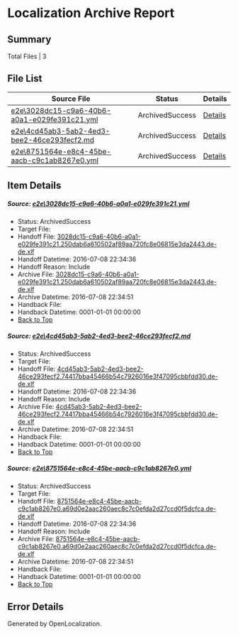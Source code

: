 # <a name='report-top'></a> Localization Archive Report

## Summary
 Total Files | 3

## File List
 Source File | Status | Details 
 ----------- | ------ | ------- 
 [e2e\3028dc15-c9a6-40b6-a0a1-e029fe391c21.yml](https://github.com/OpenLocalizationTestOrg/oltest/blob/47520577ebe79d976a097470460605020405569e/e2e/3028dc15-c9a6-40b6-a0a1-e029fe391c21.yml) | ArchivedSuccess | [Details](#e029011134db7d247195b4d88396bfaf62de33031)
 [e2e\4cd45ab3-5ab2-4ed3-bee2-46ce293fecf2.md](https://github.com/OpenLocalizationTestOrg/oltest/blob/47520577ebe79d976a097470460605020405569e/e2e/4cd45ab3-5ab2-4ed3-bee2-46ce293fecf2.md) | ArchivedSuccess | [Details](#39a6ce9c9e2f0e3b71fdf223daecd5957cac2e1e2)
 [e2e\8751564e-e8c4-45be-aacb-c9c1ab8267e0.yml](https://github.com/OpenLocalizationTestOrg/oltest/blob/47520577ebe79d976a097470460605020405569e/e2e/8751564e-e8c4-45be-aacb-c9c1ab8267e0.yml) | ArchivedSuccess | [Details](#de71744d519266af70038f14067857cadff282ae3)

## Item Details
##### <a name='e029011134db7d247195b4d88396bfaf62de33031'></a> Source: [e2e\3028dc15-c9a6-40b6-a0a1-e029fe391c21.yml](https://github.com/OpenLocalizationTestOrg/oltest/blob/47520577ebe79d976a097470460605020405569e/e2e/3028dc15-c9a6-40b6-a0a1-e029fe391c21.yml)
* Status: ArchivedSuccess
* Target File: 
* Handoff File: [3028dc15-c9a6-40b6-a0a1-e029fe391c21.250dab6a610502af89aa720fc8e06815e3da2443.de-de.xlf](https://github.com/OpenLocalizationTestOrg/olhandoff-e2e/blob/9505daafa4b2d4078fdddcc916d9ae1044a4d2f8/ol-handoff/OpenLocalizationTestOrg/oltest-dede-fly/ci/ht/3028dc15-c9a6-40b6-a0a1-e029fe391c21.250dab6a610502af89aa720fc8e06815e3da2443.de-de.xlf)
* Handoff Datetime: 2016-07-08 22:34:36
* Handoff Reason: Include
* Archive File: [3028dc15-c9a6-40b6-a0a1-e029fe391c21.250dab6a610502af89aa720fc8e06815e3da2443.de-de.xlf](https://github.com/OpenLocalizationTestOrg/olhandoff-e2e/blob/30b1973c579238398de0afab568c7d260cb8f8ac/ol-archive/OpenLocalizationTestOrg/oltest-dede-fly/ci/ht/3028dc15-c9a6-40b6-a0a1-e029fe391c21.250dab6a610502af89aa720fc8e06815e3da2443.de-de.xlf)
* Archive Datetime: 2016-07-08 22:34:51
* Handback File: 
* Handback Datetime: 0001-01-01 00:00:00
* [Back to Top](#report-top)

##### <a name='39a6ce9c9e2f0e3b71fdf223daecd5957cac2e1e2'></a> Source: [e2e\4cd45ab3-5ab2-4ed3-bee2-46ce293fecf2.md](https://github.com/OpenLocalizationTestOrg/oltest/blob/47520577ebe79d976a097470460605020405569e/e2e/4cd45ab3-5ab2-4ed3-bee2-46ce293fecf2.md)
* Status: ArchivedSuccess
* Target File: 
* Handoff File: [4cd45ab3-5ab2-4ed3-bee2-46ce293fecf2.74417bba45466b54c7926016e3f47095cbbfdd30.de-de.xlf](https://github.com/OpenLocalizationTestOrg/olhandoff-e2e/blob/9505daafa4b2d4078fdddcc916d9ae1044a4d2f8/ol-handoff/OpenLocalizationTestOrg/oltest-dede-fly/ci/ht/4cd45ab3-5ab2-4ed3-bee2-46ce293fecf2.74417bba45466b54c7926016e3f47095cbbfdd30.de-de.xlf)
* Handoff Datetime: 2016-07-08 22:34:36
* Handoff Reason: Include
* Archive File: [4cd45ab3-5ab2-4ed3-bee2-46ce293fecf2.74417bba45466b54c7926016e3f47095cbbfdd30.de-de.xlf](https://github.com/OpenLocalizationTestOrg/olhandoff-e2e/blob/30b1973c579238398de0afab568c7d260cb8f8ac/ol-archive/OpenLocalizationTestOrg/oltest-dede-fly/ci/ht/4cd45ab3-5ab2-4ed3-bee2-46ce293fecf2.74417bba45466b54c7926016e3f47095cbbfdd30.de-de.xlf)
* Archive Datetime: 2016-07-08 22:34:51
* Handback File: 
* Handback Datetime: 0001-01-01 00:00:00
* [Back to Top](#report-top)

##### <a name='de71744d519266af70038f14067857cadff282ae3'></a> Source: [e2e\8751564e-e8c4-45be-aacb-c9c1ab8267e0.yml](https://github.com/OpenLocalizationTestOrg/oltest/blob/47520577ebe79d976a097470460605020405569e/e2e/8751564e-e8c4-45be-aacb-c9c1ab8267e0.yml)
* Status: ArchivedSuccess
* Target File: 
* Handoff File: [8751564e-e8c4-45be-aacb-c9c1ab8267e0.a69d0e2aac260aec8c7c0efda2d27ccd0f5dcfca.de-de.xlf](https://github.com/OpenLocalizationTestOrg/olhandoff-e2e/blob/9505daafa4b2d4078fdddcc916d9ae1044a4d2f8/ol-handoff/OpenLocalizationTestOrg/oltest-dede-fly/ci/ht/8751564e-e8c4-45be-aacb-c9c1ab8267e0.a69d0e2aac260aec8c7c0efda2d27ccd0f5dcfca.de-de.xlf)
* Handoff Datetime: 2016-07-08 22:34:36
* Handoff Reason: Include
* Archive File: [8751564e-e8c4-45be-aacb-c9c1ab8267e0.a69d0e2aac260aec8c7c0efda2d27ccd0f5dcfca.de-de.xlf](https://github.com/OpenLocalizationTestOrg/olhandoff-e2e/blob/30b1973c579238398de0afab568c7d260cb8f8ac/ol-archive/OpenLocalizationTestOrg/oltest-dede-fly/ci/ht/8751564e-e8c4-45be-aacb-c9c1ab8267e0.a69d0e2aac260aec8c7c0efda2d27ccd0f5dcfca.de-de.xlf)
* Archive Datetime: 2016-07-08 22:34:51
* Handback File: 
* Handback Datetime: 0001-01-01 00:00:00
* [Back to Top](#report-top)


## Error Details

Generated by OpenLocalization.
